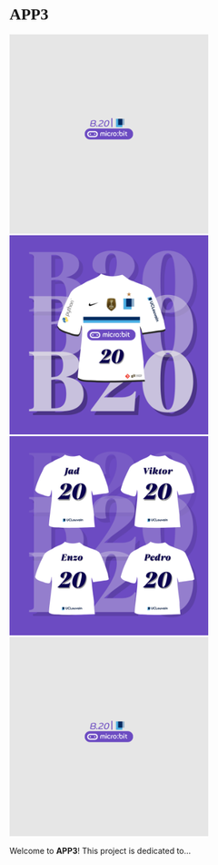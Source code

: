 <h1 align="left"> <span style="font-family: 'Georgia', serif;">APP3</span> </h1>


<p align="left">
  <img src="./images/mini.png" alt="Mini logo" width="350">
  <img src="./images/logo.png" alt="APP3 Logo" width="350">
  <img src="./images/squad.png" alt="Squad Photo" width="350">
  <img src="./images/mini.png" alt="Mini logo" width="350">
</p>

<p>Welcome to <strong>APP3</strong>! This project is dedicated to...</p>




